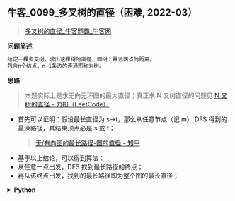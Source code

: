 ## 牛客_0099_多叉树的直径（困难, 2022-03）
<!--
{
    "category": ["图", "DFS"],
    "source": "牛客",
    "level": "困难",
    "number": "0099",
    "name": "多叉树的直径",
    "company": []
}
-->

> [多叉树的直径_牛客题霸_牛客网](https://www.nowcoder.com/practice/a77b4f3d84bf4a7891519ffee9376df3)

<summary><b>问题简述</b></summary>

```txt
给定一棵多叉树，求出这棵树的直径，即树上最远两点的距离。
包含n个结点，n-1条边的连通图称为树。
```

<!-- 
<details><summary><b>详细描述</b></summary>

```txt
```

</details>
-->


<!-- <div align="center"><img src="../../../_assets/xxx.png" height="300" /></div> -->

<summary><b>思路</b></summary>

> 本题实际上是求无向无环图的最大直径；真正求 N 叉树直径的问题见 [N 叉树的直径 - 力扣（LeetCode）](https://leetcode-cn.com/problems/diameter-of-n-ary-tree/)

- 首先可以证明：假设最长直径为 s->t，那么从任意节点（记 m） DFS 得到的最深路径，其结束顶点必是 s 或 t；
    > [无/有向图的最长路径-图的直径 - 知乎](https://zhuanlan.zhihu.com/p/44391252)
- 基于以上结论，可以得到算法：
- 从任意一点出发，DFS 找到最长路径的终点；
- 再从该终点出发，找到的最长路径即为整个图的最长直径；

<details><summary><b>Python</b></summary>

```python
class Solution:
    def solve(self , n: int, Tree_edge: List[Interval], Edge_value: List[int]) -> int:
        from collections import defaultdict
        
        # 利用字典构造无向图
        g = defaultdict(list)
        for i in range(n - 1):
            x, y, v = Tree_edge[i].start, Tree_edge[i].end, Edge_value[i]
            g[x].append([y, v])
            g[y].append([x, v])
        
        def dfs(x, parent, cur_dist):
            mx_id, mx_dist = x, cur_dist
            for sub, v in g[x]:
                if sub != parent:  # 排除父节点
                    i, d = dfs(sub, x, cur_dist + v)
                    if d > mx_dist:
                        mx_id, mx_dist = i, d
            return mx_id, mx_dist
        
        i, _ = dfs(0, -1, 0)
        _, r = dfs(i, -1, 0)
        return r
```

</details>

